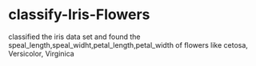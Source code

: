 # classify-Iris-Flowers
classified the iris data set and found the speal_length,speal_widht,petal_length,petal_width of flowers like cetosa, Versicolor, Virginica
